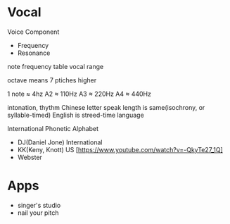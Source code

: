 # Vocal

Voice Component
- Frequency
- Resonance

note frequency table
vocal range

octave means 7 ptiches higher

1 note ≈ 4hz
A2 ≈ 110Hz
A3 ≈ 220Hz
A4 ≈ 440Hz

intonation, thythm
Chinese letter speak length is same(isochrony, or syllable-timed)
English is streed-time language

International Phonetic Alphabet
- DJ(Daniel Jone) International
- KK(Keny, Knott) US [https://www.youtube.com/watch?v=-QkyTe27_1Q]
- Webster

# Apps
- singer's studio
- nail your pitch
  